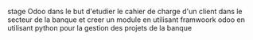 stage Odoo dans le but d'etudier le cahier de charge d'un client dans le secteur de la banque et creer un module en utilisant framwoork odoo en utilisant python pour la gestion des projets de la banque 
